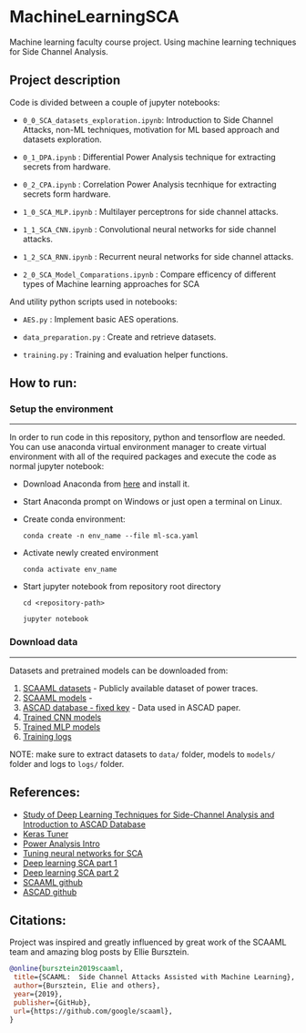 # MachineLearningSCA
Machine learning faculty course project. Using machine learning techniques for Side Channel Analysis.

## Project description

Code is divided between a couple of jupyter notebooks:

* `0_0_SCA_datasets_exploration.ipynb`: Introduction to Side Channel Attacks, non-ML techniques, motivation for ML based approach and datasets exploration.

* `0_1_DPA.ipynb` : Differential Power Analysis technique for extracting secrets from hardware.

* `0_2_CPA.ipynb` : Correlation Power Analysis tecnhique for extracting secrets form hardware.

* `1_0_SCA_MLP.ipynb` : Multilayer perceptrons for side channel attacks.

* `1_1_SCA_CNN.ipynb` : Convolutional neural networks for side channel attacks.

* `1_2_SCA_RNN.ipynb` : Recurrent neural networks for side channel attacks.

* `2_0_SCA_Model_Comparations.ipynb` : Compare efficency of different types of Machine learning approaches for SCA


And utility python scripts used in notebooks:

* `AES.py` : Implement basic AES operations.

* `data_preparation.py` : Create and retrieve datasets.

* `training.py` : Training and evaluation helper functions.

## How to run:

### Setup the environment
---
In order to run code in this repository, python <version> and tensorflow <version> are needed.
You can use anaconda virtual environment manager to create virtual environment with all of the required packages and execute the code as normal jupyter notebook:

* Download Anaconda from [here](https://docs.conda.io/en/latest/miniconda.html) and install it.

* Start Anaconda prompt on Windows or just open a terminal on Linux.

* Create conda environment:

    `conda create -n env_name --file ml-sca.yaml`

* Activate newly created environment

    `conda activate env_name`
    
* Start jupyter notebook from repository root directory

    `cd <repository-path>`
    
    `jupyter notebook`

### Download data
---
Datasets and pretrained models can be downloaded from:

1) [SCAAML datasets](https://storage.googleapis.com/scaaml-public/scaaml_intro/datasets.zip) - Publicly available dataset of power traces.
2) [SCAAML models](https://storage.googleapis.com/scaaml-public/scaaml_intro/models.zip) - 
3) [ASCAD database - fixed key](https://www.data.gouv.fr/s/resources/ascad/20180530-163000/ASCAD_data.zip) - Data used in ASCAD paper.
4) [Trained CNN models](https://drive.google.com/file/d/1F1Ju0JOqwYjhIOejbE9-5SuhUwVdLkXV/view?usp=sharing)
5) [Trained MLP models](https://drive.google.com/file/d/11nqK43Gc1Rj7C3eHS_hiTtDB4xndE8BY/view?usp=sharing)
6) [Training logs]()

NOTE: make sure to extract datasets to `data/` folder, models to `models/` folder and logs to `logs/` folder.

## References:

* [Study of Deep Learning Techniques for
Side-Channel Analysis and Introduction to
ASCAD Database](https://eprint.iacr.org/2018/053.pdf 'ASCAD')
* [Keras Tuner](https://keras.io/guides/keras_tuner/getting_started/ 'Keras Tuner')
* [Power Analysis Intro](https://www.youtube.com/watch?v=OlX-p4AGhWs&t=7s 'SCA intro')
* [Tuning neural networks for SCA](https://www.youtube.com/watch?v=uSpFfacjU4g&t=2146s 'Riscure NN tuning')
* [Deep learning SCA part 1](https://elie.net/blog/security/hacker-guide-to-deep-learning-side-channel-attacks-the-theory/#toc-7 'SCA DL theory')
* [Deep learning SCA part 2](https://elie.net/blog/security/hacker-guide-to-deep-learning-side-channel-attacks-code-walkthrough/ 'SCA DL code')
* [SCAAML github](https://github.com/google/scaaml/tree/1de561a95416f54d44b6fd18c79799064ea83163 'SCAAML github')
* [ASCAD github](https://github.com/ANSSI-FR/ASCAD 'ASCAD github')

## Citations:
    
 Project was inspired and greatly influenced by great work of the SCAAML team and amazing blog posts by Ellie Bursztein.
    
 ```bibtex
@online{bursztein2019scaaml,
  title={SCAAML:  Side Channel Attacks Assisted with Machine Learning},
  author={Bursztein, Elie and others},
  year={2019},
  publisher={GitHub},
  url={https://github.com/google/scaaml},
}
```
